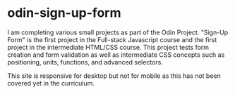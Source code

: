 # odin-sign-up-form

I am completing various small projects as part of the Odin Project. "Sign-Up Form" is the first project in the Full-stack Javascript course and the first project in the intermediate HTML/CSS course. This project tests form creation and form validation as well as intermediate CSS concepts such as positioning, units, functions, and advanced selectors.

This site is responsive for desktop but not for mobile as this has not been covered yet in the curriculum.
